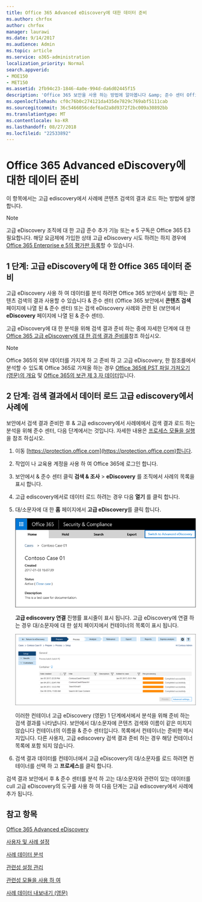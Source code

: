 ```yaml
---
title: Office 365 Advanced eDiscovery에 대한 데이터 준비
ms.author: chrfox
author: chrfox
manager: laurawi
ms.date: 9/14/2017
ms.audience: Admin
ms.topic: article
ms.service: o365-administration
localization_priority: Normal
search.appverid:
- MOE150
- MET150
ms.assetid: 2fb94c23-1846-4a0e-994d-da6d02445f15
description: 'Office 365 보안을 사용 하는 방법에 알아봅니다 &amp; 준수 센터 Office 365 고급 eDiscovery 사용 하 여 분석을 위해 Office 365 데이터를 준비 합니다. '
ms.openlocfilehash: cf0c76b0c274121da435de7829c769abf5111cab
ms.sourcegitcommit: 36c5466056cdef6ad2a8d9372f2bc009a30892bb
ms.translationtype: MT
ms.contentlocale: ko-KR
ms.lasthandoff: 08/27/2018
ms.locfileid: "22533892"
---
```

# <a name="prepare-data-for-office-365-advanced-ediscovery"></a>Office 365 Advanced eDiscovery에 대한 데이터 준비

이 항목에서는 고급 ediscovery에서 사례에 콘텐츠 검색의 결과 로드 하는 방법에 설명 합니다. 
  
> [!NOTE]
> 고급 eDiscovery 조직에 대 한 고급 준수 추가 기능 또는 e 5 구독은 Office 365 E3 필요합니다. 해당 요금제에 가입한 상태 고급 eDiscovery 시도 하려는 하지 경우에 [Office 365 Enterprise e 5의 평가판 등록](https://go.microsoft.com/fwlink/p/?LinkID=698279)할 수 있습니다. 
  
## <a name="step-1-prepare-office-365-data-for-advanced-ediscovery"></a>1 단계: 고급 eDiscovery에 대 한 Office 365 데이터 준비

고급 eDiscovery 사용 하 여 데이터를 분석 하려면 Office 365 보안에서 실행 하는 콘텐츠 검색의 결과 사용할 수 있습니다 &amp; 준수 센터 (Office 365 보안에서 **콘텐츠 검색** 페이지에 나열 된 &amp; 준수 센터) 또는 검색 eDiscovery 사례와 관련 된 (보안에서 **eDiscovery** 페이지에 나열 된 &amp; 준수 센터). 
  
고급 eDiscovery에 대 한 분석을 위해 검색 결과 준비 하는 중에 자세한 단계에 대 한 [Office 365 고급 eDiscovery에 대 한 검색 결과 준비를](prepare-search-results-for-advanced-ediscovery.md)참조 하십시오.
  
> [!NOTE]
> Office 365의 외부 데이터를 가지게 하 고 준비 하 고 고급 eDiscovery, 한 참조를에서 분석할 수 있도록 Office 365로 가져올 하는 경우 [Office 365에 PST 파일 가져오기 (영문)의 개요](https://support.office.com/article/ba688e0a-0fcb-4bd7-8e57-2b669564ea84) 및 [Office 365의 보관 제 3 자 데이터](https://go.microsoft.com/fwlink/p/?linkid=716918)입니다. 
  
## <a name="step-2-load-search-result-data-in-to-a-case-in-advanced-ediscovery"></a>2 단계: 검색 결과에서 데이터 로드 고급 ediscovery에서 사례에

보안에서 검색 결과 준비한 후 &amp; 고급 ediscovery에서 사례에에서 검색 결과 로드 하는 분석을 위해 준수 센터, 다음 단계에서는 것입니다. 자세한 내용은 [프로세스 모듈을 실행](run-the-process-module-in-advanced-ediscovery.md)을 참조 하십시오.
  
1. 이동 [https://protection.office.com](https://protection.office.com)합니다.
    
2. 작업이 나 교육용 계정을 사용 하 여 Office 365에 로그인 합니다.
    
3. 보안에서 &amp; 준수 센터 클릭 **검색 &amp; 조사** \> **eDiscovery** 를 조직에서 사례의 목록을 표시 합니다. 
    
4. 고급 ediscovery에서로 데이터 로드 하려는 경우 다음 **열기** 를 클릭 합니다. 
    
5. 대/소문자에 대 한 **홈** 페이지에서 **고급 eDiscovery**를 클릭 합니다. 
    
    ![고급 eDiscovery의 대/소문자를 열려면 고급 ediscovery 스위치를 클릭 합니다.](media/8e34ba23-62e3-4e68-a530-b6ece39b54be.png)
  
    **고급 ediscovery 연결** 진행률 표시줄이 표시 됩니다. 고급 eDiscovery에 연결 하는 경우 대/소문자에 대 한 설치 페이지에서 컨테이너의 목록이 표시 됩니다. 
    
    ![대/소문자 고급 eDiscovery에 표시 됩니다.](media/8036e152-70dc-4bb7-9379-61c1ed8326b4.png)
  
     이러한 컨테이너 고급 eDiscovery (영문) 1 단계에서에서 분석을 위해 준비 하는 검색 결과를 나타냅니다. 보안에서 대/소문자에 콘텐츠 검색와 이름이 같은 미치지 않습니다 컨테이너의 이름을 &amp; 준수 센터입니다. 목록에서 컨테이너는 준비한 메시지입니다. 다른 사용자, 고급 ediscovery 검색 결과 준비 하는 경우 해당 컨테이너 목록에 포함 되지 않습니다. 
    
6. 검색 결과 데이터를 컨테이너에서 고급 eDiscovery의 대/소문자를 로드 하려면 컨테이너를 선택 하 고 **프로세스**를 클릭 합니다.
    
검색 결과 보안에서 후 &amp; 준수 센터를 분석 하 고는 대/소문자와 관련이 있는 데이터를 cull 고급 eDiscovery의 도구를 사용 하 여 다음 단계는 고급 ediscovery에서 사례에 추가 됩니다. 
  
## <a name="see-also"></a>참고 항목

[Office 365 Advanced eDiscovery](office-365-advanced-ediscovery.md)
  
[사용자 및 사례 설정](set-up-users-and-cases-in-advanced-ediscovery.md)
  
[사례 데이터 분석](analyze-case-data-with-advanced-ediscovery.md)
  
[관련성 설정 관리](manage-relevance-setup-in-advanced-ediscovery.md)
  
[관련성 모듈을 사용 하 여](use-relevance-in-advanced-ediscovery.md)
  
[사례 데이터 내보내기 (영문)](export-case-data-in-advanced-ediscovery.md)

